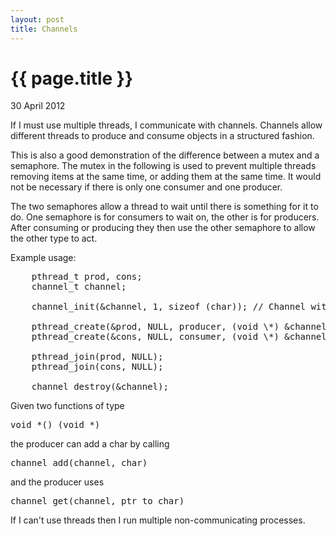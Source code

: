 ```yaml
---
layout: post
title: Channels
---
```


{{ page.title }}
================
<p class="meta">30 April 2012</p>

If I must use multiple threads, I communicate with channels. Channels allow different threads to produce and consume objects in a structured fashion.

This is also a good demonstration of the difference between a mutex and a semaphore. The mutex in the following is used to prevent multiple threads removing items at the same time, or adding them at the same time. It would not be necessary if there is only one consumer and one producer.

The two semaphores allow a thread to wait until there is something for it to do. One semaphore is for consumers to wait on, the other is for producers. After consuming or producing they then use the other semaphore to allow the other type to act.

<script src="http://gist.github.com/659733.js"> </script>

Example usage:
<pre>
    pthread_t prod, cons;
    channel_t channel;

    channel_init(&amp;channel, 1, sizeof (char)); // Channel with a single char

    pthread_create(&amp;prod, NULL, producer, (void \*) &amp;channel);
    pthread_create(&amp;cons, NULL, consumer, (void \*) &amp;channel);

    pthread_join(prod, NULL);
    pthread_join(cons, NULL);

    channel_destroy(&channel);
</pre>

Given two functions of type <pre>void \*() (void \*)</pre> the producer can add a char by calling <pre>channel_add(channel, char)</pre> and the producer uses <pre>channel_get(channel, ptr_to_char)</pre>

<div class="footnote">If I can't use threads then I run multiple non-communicating processes.</div>

